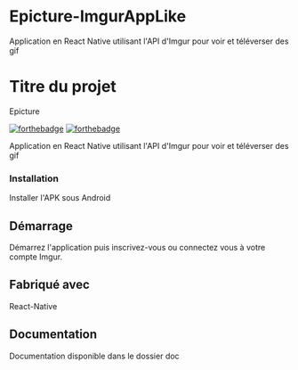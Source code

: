 # Epicture-ImgurAppLike
Application en React Native utilisant l'API d'Imgur pour voir et téléverser des gif

# Titre du projet
Epicture

[![forthebadge](http://forthebadge.com/images/badges/built-with-love.svg)](http://forthebadge.com)  [![forthebadge](http://forthebadge.com/images/badges/powered-by-electricity.svg)](http://forthebadge.com)

Application en React Native utilisant l'API d'Imgur pour voir et téléverser des gif

### Installation

Installer l'APK sous Android

## Démarrage

Démarrez l'application puis inscrivez-vous ou connectez vous à votre compte Imgur.

## Fabriqué avec

React-Native

## Documentation

Documentation disponible dans le dossier doc
